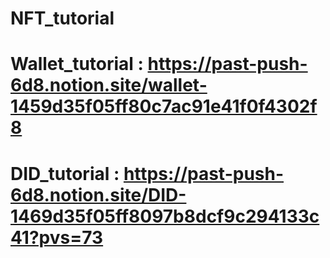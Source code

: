 # NFT_tutorial
# Wallet_tutorial : https://past-push-6d8.notion.site/wallet-1459d35f05ff80c7ac91e41f0f4302f8
# DID_tutorial : https://past-push-6d8.notion.site/DID-1469d35f05ff8097b8dcf9c294133c41?pvs=73
